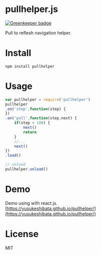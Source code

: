 pullhelper.js
============

[![Greenkeeper badge](https://badges.greenkeeper.io/styleket/pullhelper.svg)](https://greenkeeper.io/)

Pull to reflesh navigation helper.

Install
=======

`npm install pullhelper`

Usage
=====

```javascript
var pullhelper = require('pullhelper')
pullhelper
.on('step',function(step) {
})
.on('pull',function(step,next) {
	if(step < 100) {
		next()
		return
	}
	//...
	next()
})
.load()

// unload
pullhelper.unload()
```

Demo
====
Demo using with react.js.  
[https://yusukeshibata.github.io/pullhelper/](https://yusukeshibata.github.io/pullhelper/)


License
=======
MIT
